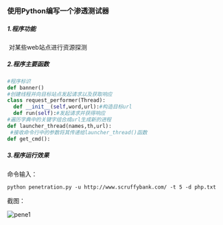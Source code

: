 ### 使用Python编写一个渗透测试器

##### 1.程序功能

​	对某些web站点进行资源探测

##### 2.程序主要函数

```python
#程序标识
def banner()
#创建线程并向目标站点发起请求以及获取响应
class request_performer(Thread):
  def __init__(self,word,url):#构造目标url
  def run(self):#发起请求并获得响应
#遍历字典中的关键字组合成url生成新的进程
def launcher_thread(names,th,url):
 #接收命令行中的参数将其传递给launcher_thread()函数
def get_cmd():
```

##### 3.程序运行效果

命令输入：

```
python penetration.py -u http://www.scruffybank.com/ -t 5 -d php.txt
```

截图：

![pene1](/python-penetration/penetration-first/screenshots/pene1.PNG)
